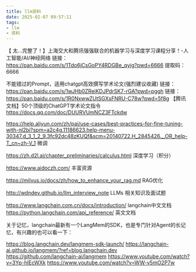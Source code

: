 ```yaml
---
title: llm资料
date: 2025-02-07 09:57:11
tags:
- llm
- 资料
---
```

【 太...完整了！】上海交大和腾讯强强联合的机器学习与深度学习课程分享！-人工智能/AI/神经网络 链接：https://pan.baidu.com/s/1Tdo6jCsGoPY4RDGBe_qyjg?pwd=6666
提取码：6666 

不能错过的Prompt，适用chatgpt高效撰写学术论文(强烈建议收藏)  链接：https://pan.baidu.com/s/1wJHb0ZReiKDJPdrSK7-rGA?pwd=pggh 
链接：https://pan.baidu.com/s/1R0NxwwZUtSGXsFNRU-C78w?pwd=5f8g 
【腾讯文档】50个顶级的ChatGPT学术论文指令
https://docs.qq.com/doc/DUURVUmNCZ3FTckdw 


https://help.aliyun.com/zh/pai/use-cases/best-practices-for-fine-tuning-with-nl2bi?spm=a2c4g.11186623.help-menu-30347.d_3_1_2_9.3fc92dc48zKUQf&scm=20140722.H_2845426._.OR_help-T_cn~zh-V_1
微调


https://zh.d2l.ai/chapter_preliminaries/calculus.html
深度学习（积分）


https://www.aidoczh.com/ 丰富资源

https://milvus.io/docs/zh/how_to_enhance_your_rag.md RAG优化

http://wdndev.github.io/llm_interview_note  LLMs 相关知识及面试题


https://www.langchain.com.cn/docs/introduction/ langchain中文文档
https://python.langchain.com/api_reference/ 英文文档


关于记忆，langchain最新有一个LangMem的SDK，也是专门针对Agent的长记忆，有兴趣的也可以看一下：

https://blog.langchain.dev/langmem-sdk-launch/
https://langchain-ai.github.io/langmem/?ref=blog.langchain.dev
https://github.com/langchain-ai/langmem
https://www.youtube.com/watch?v=3Yp-hIEcWXk
https://www.youtube.com/watch?v=WW-v5mO2P7w
